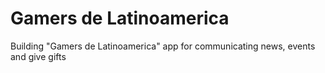 # Gamers de Latinoamerica
Building "Gamers de Latinoamerica" app for communicating news, events and give gifts
